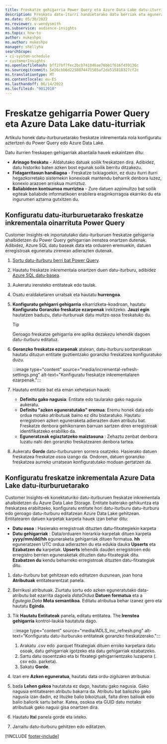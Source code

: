 ```yaml
---
title: Freskatze gehigarria Power Query eta Azure Data Lake datu-iturriak
description: Freskatu datu-iturri handietarako datu berriak eta eguneratuak oinarrituta Power Query edo Azure data Lake datu-iturriak.
ms.date: 05/30/2022
ms.reviewer: v-wendysmith
ms.subservice: audience-insights
ms.topic: how-to
author: mukeshpo
ms.author: mukeshpo
manager: shellyha
searchScope:
- ci-system-schedule
- customerInsights
ms.openlocfilehash: bff27bf7fec2bcb741846ae76bb1f616f459136c
ms.sourcegitcommit: 5e26cbb6d2258074471505af2da515818327cf2c
ms.translationtype: MT
ms.contentlocale: eu-ES
ms.lasthandoff: 06/14/2022
ms.locfileid: "9012010"
---
```

# <a name="incremental-refresh-for-power-query-and-azure-data-lake-data-sources"></a>Freskatze gehigarria Power Query eta Azure Data Lake datu-iturriak

Artikulu honek datu-iturburuetarako freskatze inkrementala nola konfiguratu aztertzen du Power Query edo Azure Data Lake.

Datu iturrien freskapen gehigarriak abantaila hauek eskaintzen ditu:

- **Arinago freskatu** - Aldatutako datuak soilik freskatzen dira. Adibidez, datu historiko baten azken bost egunak soilik berritu ditzakezu.
- **Fidagarritasun handiagoa** - Freskatze txikiagoekin, ez duzu iturri iturri hegazkorretako sistemekin konexioak mantendu beharrik denbora luzez, konexio arazoen arriskua murriztuz.
- **Baliabideen kontsumoa murriztea** - Zure datuen azpimultzo bat soilik egiteak baliabide informatikoen erabilera eraginkorragoa ekarriko du eta ingurumen aztarna gutxitzen du.

## <a name="configure-incremental-refresh-for-data-sources-based-on-power-query"></a>Konfiguratu datu-iturburuetarako freskatze inkrementala oinarrituta Power Query

Customer Insights-ek inportatutako datu-iturburuen freskatze gehigarria ahalbidetzen du Power Query gehigarrian irenstea onartzen dutenak. Adibidez, Azure SQL datu baseak data eta orduaren eremuekin, datuen erregistroak eguneratu zirenean adierazten dutenak.

1. [Sortu datu-iturburu berri bat Power Query](connect-power-query.md).

1. Hautatu freskatze inkrementala onartzen duen datu-iturburu, adibidez [Azure SQL datu-basea](/power-query/connectors/azuresqldatabase).

1. Aukeratu irensteko entitateak edo taulak.

1. Osatu eraldaketaren urratsak eta hautatu **hurrengoa**.

1. **Konfiguratu gehigarri gehigarria** elkarrizketa-koadroan, hautatu **Konfiguratu** **Goranzko freskatze ezarpenak** irekitzeko. **Jauzi egin** hautatzen baduzu, datu-iturburuak datu multzo osoa freskatuko du.
   > [!TIP]
   > Geroago freskatze gehigarria ere aplika dezakezu lehendik dagoen datu-iturburu editatuz.

1. **Goranzko freskatze ezarpenak** atalean, datu-iturburu sortzerakoan hautatu dituzun entitate guztientzako goranzko freskatzea konfiguratuko duzu.

   :::image type="content" source="media/incremental-refresh-settings.png" alt-text="Konfiguratu freskatze inkrementalaren ezarpenak.":::

1. Hautatu entitate bat eta eman xehetasun hauek:

   - **Definitu gako nagusia**: Entitate edo taularako gako nagusia aukeratu.
   - **Definitu "azken eguneratutako" eremua**: Eremu honek data edo ordua motako atributuak baino ez ditu bistaratuko. Hautatu erregistroen azken eguneraketa adierazten duen atributu bat. Freskatze denbora gehikorraren barruan sartzen diren erregistroak identifikatzeko erabiliko da.
   - **Eguneratzeak egiaztatzeko maiztasuna** : Zehaztu zenbat denbora luzatu nahi den goranzko freskatzearen denbora tartea.

1. Aukeratu **Gorde** datu-iturburuaren sorrera osatzeko. Hasierako datuen freskatzea freskatze osoa izango da. Ondoren, datuen goranzko freskatzea aurreko urratsean konfiguratutako moduan gertatzen da.

## <a name="configure-incremental-refresh-for-azure-data-lake-data-sources"></a>Konfiguratu freskatze inkrementala Azure Data Lake datu-iturburuetarako

Customer Insights-ek konektaturiko datu-iturburuen freskatze inkrementala ahalbidetzen du Azure Data Lake Storage. Entitate baterako gehikuntza eta freskatzea erabiltzeko, konfiguratu entitate hori datu-iturburu datu-iturburu edo geroago datu-iturburu editatzean Azure Data Lake gehitzean. Entitatearen datuen karpetak karpeta hauek izan behar ditu:

- **Datu osoa** : Hasierako erregistroak dituzten datu-fitxategiekin karpeta
- **Datu gehigarriak** : Data/orduaren hierarkia-karpetak dituen karpeta **yyyy/mm/dd/hh** eguneraketa gehigarriak dituen formatua. **hh** eguneratzeen UTC ordua adierazten du eta edukia dauka **Upserts** eta **Ezabatzen du** karpetak. **Upserts** lehendik dauden erregistroen edo erregistro berrien eguneraketak dituzten datu-fitxategiak ditu. **Ezabatzen du** kendu beharreko erregistroak dituzten datu-fitxategiak ditu.

1. datu-iturburu bat gehitzean edo editatzen duzunean, joan hona **Atributuak** entitatearentzat panela.

1. Berrikusi atributuak. Ziurtatu sortu edo azken eguneratutako data-atributu bat ezarrita dagoela *dataOrdua* **Datuen formatua** eta a *Egutegia.Data* **Mota semantikoa**. Editatu atributua behar izanez gero eta hautatu **Eginda**.

1. Tik **Hautatu Entitateak** panela, editatu entitatea. The **Irenstea gehigarria** kontrol-laukia hautatuta dago.

   :::image type="content" source="media/ADLS_inc_refresh.png" alt-text="Konfiguratu datu-iturburuko entitateak goranzko freskatzerako.":::

   1. Arakatu .csv edo .parquet fitxategiak dituen erroko karpetara datu osoak, datu gehigarriak igotzeko eta datu gehigarriak ezabatzeko.
   1. Sartu datu osoentzako eta bi fitxategi gehigarrientzako luzapena (\. csv edo\. parketa).
   1. Sakatu **Gorde**.

1. Izan ere **Azken eguneratua**, hautatu data ordu-zigiluaren atributua.

1. bada **Lehen gakoa** hautatuta ez dago, hautatu gako nagusia. Gako nagusia entitatearen atributu bakarra da. Atributu bat baliozko gako nagusia izan dadin, ez lituzke balio bikoiztuak, falta diren balioak edo balio baliorik sartu behar. Katea, osokoa eta GUID datu motako atributuak gako nagusi gisa onartzen dira.

1. Hautatu **Itxi** panela gorde eta ixteko.

1. Jarraitu datu-iturburu gehitzen edo editatzen.

[!INCLUDE [footer-include](includes/footer-banner.md)]
